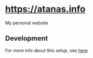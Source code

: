 # https://atanas.info

My personal website

## Development

For more info about this setup, see [here](https://github.com/scriptex/webpack-mpa)
